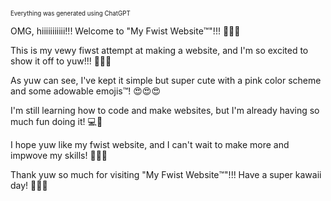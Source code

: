 <sub><sub>Everything was generated using ChatGPT</sub></sub>

OMG, hiiiiiiiiiii!!! Welcome to "My Fwist Website™️"!!! 🎉🎉🎉

This is my vewy fiwst attempt at making a website, and I'm so excited to show it off to yuw!!! 🤗🤗🤗

As yuw can see, I've kept it simple but super cute with a pink color scheme and some adowable emojis™️! 😍😍😍

I'm still learning how to code and make websites, but I'm already having so much fun doing it! 💻💖

I hope yuw like my fwist website, and I can't wait to make more and impwove my skills! 🙌🙌🙌

Thank yuw so much for visiting "My Fwist Website™️"!!! Have a super kawaii day! 🌈🌸🌟